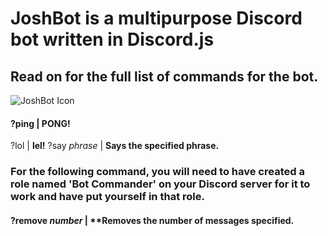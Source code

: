 # JoshBot is a multipurpose Discord bot written in Discord.js
## Read on for the full list of commands for the bot.
![JoshBot Icon](https://preview.ibb.co/kW1Yhm/IMG_1241.jpg)

#### ?ping | **PONG!**
?lol | **lel!**
?say *phrase* | **Says the specified phrase.**

### For the following command, you will need to have created a role named 'Bot Commander' on your Discord server for it to work and have put yourself in that role.

#### ?remove *number* | **Removes the number of messages specified.
